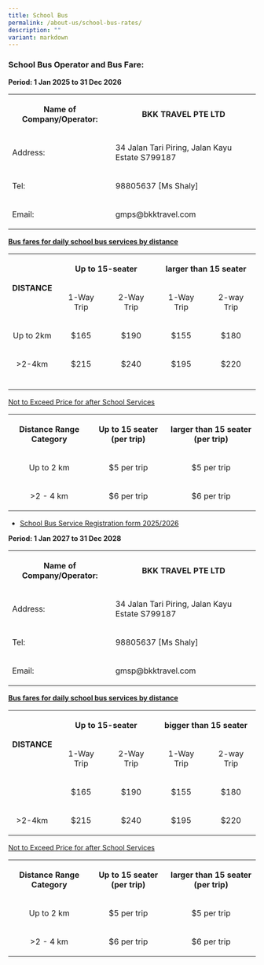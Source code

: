 ```yaml
---
title: School Bus
permalink: /about-us/school-bus-rates/
description: ""
variant: markdown
---
```

<h3><strong>School Bus Operator and Bus Fare:</strong></h3>
<p><strong>Period: 1 Jan 2025 to 31 Dec 2026</strong>
</p>
<table style="minWidth: 50px">
<colgroup>
<col>
<col>
</colgroup>
<tbody>
<tr>
<th rowspan="1" colspan="1">
<p>Name of Company/Operator:</p>
</th>
<th rowspan="1" colspan="1">
<p>BKK TRAVEL PTE LTD</p>
</th>
</tr>
<tr>
<td rowspan="1" colspan="1">
<p>Address:</p>
</td>
<td rowspan="1" colspan="1">
<p>34 Jalan Tari Piring, Jalan Kayu Estate S799187</p>
</td>
</tr>
<tr>
<td rowspan="1" colspan="1">
<p>Tel:</p>
</td>
<td rowspan="1" colspan="1">
<p>98805637 [Ms Shaly]</p>
</td>
</tr>
<tr>
<td rowspan="1" colspan="1">
<p>Email:</p>
</td>
<td rowspan="1" colspan="1">
<p><a rel="noopener noreferrer nofollow" target="_blank">gmps@bkktravel.com</a>
</p>
</td>
</tr>
</tbody>
</table>
<p><strong><u>Bus fares for daily school bus services by distance</u></strong>
</p>
<table style="minWidth: 125px">
<colgroup>
<col>
<col>
<col>
<col>
<col>
</colgroup>
<tbody>
<tr>
<th valign="middle" rowspan="2" colspan="1">
<p></p><center>DISTANCE<p></p>
</center></th>
<th rowspan="1" colspan="2">
<p></p><center>Up to 15-seater<p></p>
</center></th>
<th rowspan="1" colspan="2">
<p></p><center>larger than 15 seater<p></p>
</center></th>
</tr>
<tr>
<td rowspan="1" colspan="1">
<p></p><center>1-Way Trip<p></p>
</center></td>
<td rowspan="1" colspan="1">
<p></p><center>2-Way Trip<p></p>
</center></td>
<td rowspan="1" colspan="1">
<p></p><center>1-Way Trip<p></p>
</center></td>
<td rowspan="1" colspan="1">
<p></p><center>2-way Trip<p></p>
</center></td>
</tr>
<tr>
<td rowspan="1" colspan="1">
<p></p><center>Up to 2km<p></p>
</center></td>
<td rowspan="1" colspan="1">
<p></p><center>$165<p></p>
</center></td>
<td rowspan="1" colspan="1">
<p></p><center>$190<p></p>
</center></td>
<td rowspan="1" colspan="1">
<p></p><center>$155<p></p>
</center></td>
<td rowspan="1" colspan="1">
<p></p><center>$180<p></p>
</center></td>
</tr>
<tr>
<td rowspan="1" colspan="1">
<p></p><center>&gt;2-4km<p></p>
</center></td>
<td rowspan="1" colspan="1">
<p></p><center>$215<p></p>
</center></td>
<td rowspan="1" colspan="1">
<p></p><center>$240<p></p>
</center></td>
<td rowspan="1" colspan="1">
<p></p><center>$195<p></p>
</center></td>
<td rowspan="1" colspan="1">
<p></p><center>$220<p></p>
</center></td>
</tr>
<tr>
<td rowspan="1" colspan="1">
<p></p>
</td>
<td rowspan="1" colspan="1">
<p></p>
</td>
<td rowspan="1" colspan="1">
<p></p>
</td>
<td rowspan="1" colspan="1">
<p></p>
</td>
<td rowspan="1" colspan="1">
<p></p>
</td>
</tr>
</tbody>
</table>
<p><u>Not to Exceed Price for after School Services</u>
</p>
<table style="minWidth: 75px">
<colgroup>
<col>
<col>
<col>
</colgroup>
<tbody>
<tr>
<th rowspan="1" colspan="1">
<p>Distance Range Category</p>
</th>
<th rowspan="1" colspan="1">
<p>Up to 15 seater (per trip)</p>
</th>
<th rowspan="1" colspan="1">
<p>larger than 15 seater (per trip)</p>
</th>
</tr>
<tr>
<td rowspan="1" colspan="1">
<p></p><center>Up to 2 km<p></p>
</center></td>
<td rowspan="1" colspan="1">
<p></p><center>$5 per trip<p></p>
</center></td>
<td rowspan="1" colspan="1">
<p></p><center>$5 per trip<p></p>
</center></td>
</tr>
<tr>
<td rowspan="1" colspan="1">
<p></p><center>&gt;2 - 4 km<p></p>
</center></td>
<td rowspan="1" colspan="1">
<p></p><center>$6 per trip<p></p>
</center></td>
<td rowspan="1" colspan="1">
<p></p><center>$6 per trip<p></p>
</center></td>
</tr>
</tbody>
</table>
<ul>
<li>
<p><a href="/files/SchoolBus/Geylang_Methodist_School_registration_form_2024.pdf" rel="noopener noreferrer nofollow" target="_blank">School Bus Service Registration form 2025/2026</a>
</p>
</li>
</ul>
<p></p>
<p><strong>Period: 1 Jan 2027 to 31 Dec 2028</strong>
</p>
<table style="minWidth: 50px">
<colgroup>
<col>
<col>
</colgroup>
<tbody>
<tr>
<th rowspan="1" colspan="1">
<p>Name of Company/Operator:</p>
</th>
<th rowspan="1" colspan="1">
<p>BKK TRAVEL PTE LTD</p>
</th>
</tr>
<tr>
<td rowspan="1" colspan="1">
<p>Address:</p>
</td>
<td rowspan="1" colspan="1">
<p>34 Jalan Tari Piring, Jalan Kayu Estate S799187</p>
</td>
</tr>
<tr>
<td rowspan="1" colspan="1">
<p>Tel:</p>
</td>
<td rowspan="1" colspan="1">
<p>98805637 [Ms Shaly]</p>
</td>
</tr>
<tr>
<td rowspan="1" colspan="1">
<p>Email:</p>
</td>
<td rowspan="1" colspan="1">
<p><a rel="noopener noreferrer nofollow" target="_blank">gmsp@bkktravel.com</a>
</p>
</td>
</tr>
</tbody>
</table>
<p><strong><u>Bus fares for daily school bus services by distance</u></strong>
</p>
<table style="minWidth: 125px">
<colgroup>
<col>
<col>
<col>
<col>
<col>
</colgroup>
<tbody>
<tr>
<th valign="middle" rowspan="2" colspan="1">
<p></p><center>DISTANCE<p></p>
</center></th>
<th rowspan="1" colspan="2">
<p></p><center>Up to 15-seater<p></p>
</center></th>
<th rowspan="1" colspan="2">
<p></p><center>bigger than 15 seater<p></p>
</center></th>
</tr>
<tr>
<td rowspan="1" colspan="1">
<p></p><center>1-Way Trip<p></p>
</center></td>
<td rowspan="1" colspan="1">
<p></p><center>2-Way Trip<p></p>
</center></td>
<td rowspan="1" colspan="1">
<p></p><center>1-Way Trip<p></p>
</center></td>
<td rowspan="1" colspan="1">
<p></p><center>2-way Trip<p></p>
</center></td>
</tr>
<tr>
<td rowspan="1" colspan="1">
<p>
</p></td>
<td rowspan="1" colspan="1">
<p></p><center>$165<p></p>
</center></td>
<td rowspan="1" colspan="1">
<p></p><center>$190<p></p>
</center></td>
<td rowspan="1" colspan="1">
<p></p><center>$155<p></p>
</center></td>
<td rowspan="1" colspan="1">
<p></p><center>$180<p></p>
</center></td>
</tr>
<tr>
<td rowspan="1" colspan="1">
<p></p><center>&gt;2-4km<p></p>
</center></td>
<td rowspan="1" colspan="1">
<p></p><center>$215<p></p>
</center></td>
<td rowspan="1" colspan="1">
<p></p><center>$240<p></p>
</center></td>
<td rowspan="1" colspan="1">
<p></p><center>$195<p></p>
</center></td>
<td rowspan="1" colspan="1">
<p></p><center>$220<p></p>
</center></td>
</tr>
</tbody>
</table>
<p><u>Not to Exceed Price for after School Services</u>
</p>
<table style="minWidth: 75px">
<colgroup>
<col>
<col>
<col>
</colgroup>
<tbody>
<tr>
<th rowspan="1" colspan="1">
<p></p><center>Distance Range Category<p></p>
</center></th>
<th rowspan="1" colspan="1">
<p></p><center>Up to 15 seater (per trip)<p></p>
</center></th>
<th rowspan="1" colspan="1">
<p></p><center>larger than 15 seater (per trip)<p></p>
</center></th>
</tr>
<tr>
<td rowspan="1" colspan="1">
<p></p><center>Up to 2 km<p></p>
</center></td>
<td rowspan="1" colspan="1">
<p></p><center>$5 per trip<p></p>
</center></td>
<td rowspan="1" colspan="1">
<p></p><center>$5 per trip<p></p>
</center></td>
</tr>
<tr>
<td rowspan="1" colspan="1">
<p></p><center>&gt;2 - 4 km<p></p>
</center></td>
<td rowspan="1" colspan="1">
<p></p><center>$6 per trip<p></p>
</center></td>
<td rowspan="1" colspan="1">
<p></p><center>$6 per trip<p></p>
</center></td>
</tr>
</tbody>
</table>
<p></p>
<p></p>